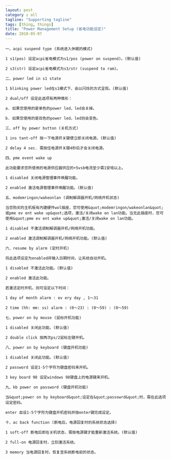 ```yaml
---
layout: post
category : all
tagline: "Supporting tagline"
tags: [thing, things]
title: "Power Management Setup (省电功能设定)"
date: 2010-05-07
---
```

    一、acpi suspend type (系统进入休眠的模式)

    1 s1(pos) 设定acpi省电模式为s1/pos (power on suspend)。(默认值)

    2 s3(str) 设定acpi省电模式为s3/str (suspend to ram)。

    二、power led in s1 state

    1 blinking power led在s1模式下，会以闪烁的方式呈现。(默认值)

    2 dual/off 设定此选项有两种情形：

    a. 如果您使用的是单色的power led，led会关掉。

    b. 如果您使用的是双色的power led，led则会变色。

    三、off by power button (关机方式)

    1 ins tant-off 按一下电源开关键便立即关闭电源。(默认值)

    2 delay 4 sec. 需按住电源开关键4秒后才会关闭电源。

    四、pme event wake up

    此功能要求您所使用的电源供应器供应的+5vsb电流至少需1安培以上。

    1 disabled 关闭电源管理事件唤醒功能。

    2 enabled 激活电源管理事件唤醒功能。(默认值)

    五、modemringon/wakeonlan (调制解调器开机/网络开机状态)

    当您购买的主机板有内建硬件wol插座，您可使用&quot;modemringon/wakeonlan&quot;或pme ev ent wake up&quot;选项，激活/关闭wake on lan功能。当无此插座时，您可使用&quot;pme ev ent wake up&quot;激活/关闭wake on lan功能。

    1 disabled 不激活调制解调器开机/网络开机功能。

    2 enabled 激活调制解调器开机/网络开机功能。(默认值)

    六、resume by alarm (定时开机)

    将此选项设定为enabled并输入日期时间，让系统自动开机。

    1 disabled 不激活此功能。(默认值)

    2 enabled 激活此功能。

    若激活定时开机，则可设定以下时间：

    1 day of month alarm : ev ery day , 1～31

    2 time (hh: mm: ss) alarm : (0～23) : (0～59) : (0～59)

    七、power on by mouse (鼠标开机功能)

    1 disabled 关闭此功能。(默认值)

    2 double click 按两次ps/2鼠标左键开机。

    八、power on by keyboard (键盘开机功能)

    1 disabled 关闭此功能。(默认值)

    2 password 设定1-5个字符为键盘密码来开机。

    3 key board 98 设定windows 98键盘上的电源键来开机。

    九、kb power on password (键盘开机功能)

    当&quot;power on by keyboard&quot;设定在&quot;passowrd&quot;时，需在此选项设定密码。

    enter 自设1-5个字符为键盘开机密码并按enter键完成设定。

    十、ac back function (断电后，电源回复时的系统状态选择)

    1 soft-off 断电后即在关机状态，需按电源键才能重新激活系统。(默认值)

    2 full-on 电源回复时，立刻激活系统。

    3 memory 当电源回复时，恢复至系统断电前的状态。 